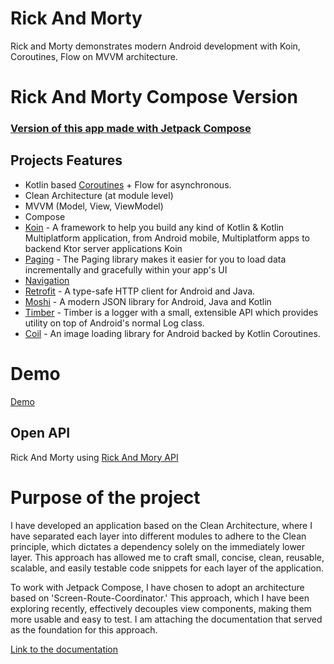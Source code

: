 
# Rick And Morty
Rick and Morty demonstrates modern Android development with Koin, Coroutines, Flow on MVVM architecture.

# Rick And Morty Compose Version
### [Version of this app made with Jetpack Compose ](https://github.com/herroldreal/apex)

## Projects Features

- Kotlin based [Coroutines](https://github.com/Kotlin/kotlinx.coroutines) + Flow for asynchronous.
- Clean Architecture (at module level)
- MVVM (Model, View, ViewModel)
- Compose
- [Koin](https://insert-koin.io/docs/quickstart/android-compose/) - A framework to help you build any kind of Kotlin & Kotlin Multiplatform application, from Android mobile, Multiplatform apps to backend Ktor server applications Koin
- [Paging](https://developer.android.com/topic/libraries/architecture/paging/v3-overview) - The Paging library makes it easier for you to load data incrementally and gracefully within your app's UI
- [Navigation](https://developer.android.com/guide/navigation)
- [Retrofit](https://github.com/square/retrofit) - A type-safe HTTP client for Android and Java.
- [Moshi](https://github.com/square/moshi) - A modern JSON library for Android, Java and Kotlin
- [Timber](https://github.com/JakeWharton/timber) - Timber is a logger with a small, extensible API which provides utility on top of Android's normal Log class.
- [Coil](https://github.com/coil-kt/coil) - An image loading library for Android backed by Kotlin Coroutines.

# Demo
[Demo](https://giphy.com/embed/GpHUnLsnDrCVEptUuI)

## Open API

Rick And Morty using [Rick And Mory API](https://rickandmortyapi.com/)

# Purpose of the project

I have developed an application based on the Clean Architecture, where I have separated each layer into different modules to adhere to the Clean principle, which dictates a dependency solely on the immediately lower layer. This approach has allowed me to craft small, concise, clean, reusable, scalable, and easily testable code snippets for each layer of the application.

To work with Jetpack Compose, I have chosen to adopt an architecture based on 'Screen-Route-Coordinator.' This approach, which I have been exploring recently, effectively decouples view components, making them more usable and easy to test. I am attaching the documentation that served as the foundation for this approach.

[Link to the documentation](https://levinzonr.github.io/compose-ui-arch-docs/)
